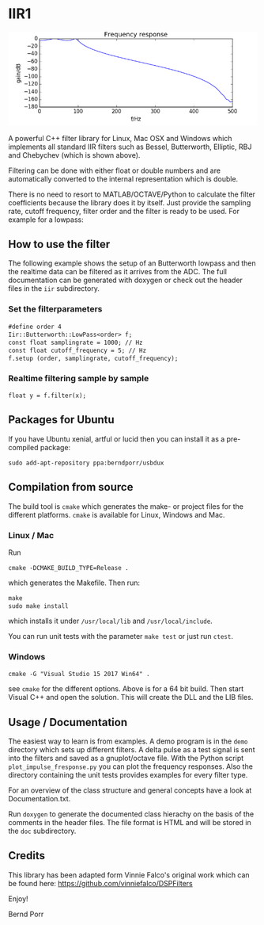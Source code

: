 # IIR1

![alt tag](cheby1.png)

A powerful C++ filter library for Linux, Mac OSX
and Windows which implements all standard IIR filters such as
Bessel, Butterworth, Elliptic, RBJ and Chebychev (which is shown above).

Filtering can be done with either float or double numbers and are
automatically converted to the internal representation which is
double.

There is no need to resort to MATLAB/OCTAVE/Python to calculate
the filter coefficients because the library does it
by itself. Just provide the sampling rate, cutoff
frequency, filter order and the filter is
ready to be used. For example for a lowpass:

## How to use the filter
The following example shows the setup of an Butterworth
lowpass and then the realtime data can be filtered as
it arrives from the ADC. The full documentation can be
generated with doxygen or check out the header files in
the `iir` subdirectory.

### Set the filterparameters
```
#define order 4
Iir::Butterworth::LowPass<order> f;
const float samplingrate = 1000; // Hz
const float cutoff_frequency = 5; // Hz
f.setup (order, samplingrate, cutoff_frequency);
```
       
### Realtime filtering sample by sample
```
float y = f.filter(x);
```

## Packages for Ubuntu

If you have Ubuntu xenial, artful or lucid then you can
install it as a pre-compiled package:

```
sudo add-apt-repository ppa:berndporr/usbdux
```

## Compilation from source

The build tool is `cmake` which generates the make- or project
files for the different platforms. `cmake` is available for Linux, Windows
and Mac.

### Linux / Mac

Run
```
cmake -DCMAKE_BUILD_TYPE=Release .
```
which generates the Makefile. Then run:
```
make
sudo make install
```
which installs it under `/usr/local/lib` and `/usr/local/include`.

You can run unit tests with the parameter `make test` or just run `ctest`.

### Windows

```
cmake -G "Visual Studio 15 2017 Win64" .
```

see `cmake` for the different options. Above is for a 64 bit build.
Then start Visual C++ and open the solution. This will create
the DLL and the LIB files.

## Usage / Documentation

The easiest way to learn is from examples.  A demo program is in the
`demo` directory which sets up different filters. A delta pulse as a
test signal is sent into the filters and saved as a gnuplot/octave
file. With the Python script `plot_impulse_fresponse.py` you can plot
the frequency responses.  Also the directory containing the unit tests
provides examples for every filter type.

For an overview of the class structure and general concepts have a look at Documentation.txt.

Run `doxygen` to generate the documented class hierachy on the basis of
the comments in the header files. The file format is HTML and will be
stored in the `doc` subdirectory.

## Credits

This library has been adapted form Vinnie Falco's
original work which can be found here:
https://github.com/vinniefalco/DSPFilters

Enjoy!

Bernd Porr
